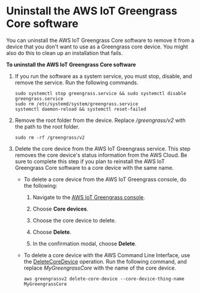 # Uninstall the AWS IoT Greengrass Core software<a name="uninstall-greengrass-core-v2"></a>

You can uninstall the AWS IoT Greengrass Core software to remove it from a device that you don't want to use as a Greengrass core device\. You might also do this to clean up an installation that fails\.

**To uninstall the AWS IoT Greengrass Core software**

1. If you run the software as a system service, you must stop, disable, and remove the service\. Run the following commands\.

   ```
   sudo systemctl stop greengrass.service && sudo systemctl disable greengrass.service
   sudo rm /etc/systemd/system/greengrass.service
   systemctl daemon-reload && systemctl reset-failed
   ```

1. Remove the root folder from the device\. Replace */greengrass/v2* with the path to the root folder\.

   ```
   sudo rm -rf /greengrass/v2
   ```

1. Delete the core device from the AWS IoT Greengrass service\. This step removes the core device's status information from the AWS Cloud\. Be sure to complete this step if you plan to reinstall the AWS IoT Greengrass Core software to a core device with the same name\.
   + To delete a core device from the AWS IoT Greengrass console, do the following:

     1. <a name="navigate-greengrass-console"></a>Navigate to the [AWS IoT Greengrass console](https://console.aws.amazon.com/greengrass)\.

     1. Choose **Core devices**\.

     1. Choose the core device to delete\.

     1. Choose **Delete**\.

     1. In the confirmation modal, choose **Delete**\.
   + To delete a core device with the AWS Command Line Interface, use the [DeleteCoreDevice](https://docs.aws.amazon.com/greengrass/v2/APIReference/API_DeleteCoreDevice.html) operation\. Run the following command, and replace *MyGreengrassCore* with the name of the core device\.

     ```
     aws greengrassv2 delete-core-device --core-device-thing-name MyGreengrassCore
     ```